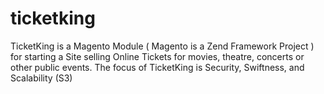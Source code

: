 ticketking
==========

TicketKing is a Magento Module ( Magento is a Zend Framework Project ) for starting a Site selling Online Tickets for movies, theatre, concerts or other public events. The focus of TicketKing is Security, Swiftness, and Scalability (S3)